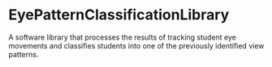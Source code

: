 # EyePatternClassificationLibrary
A software library that processes the results of tracking student eye movements and classifies students into one of the previously identified view patterns.
